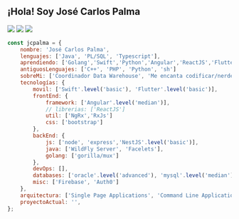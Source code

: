 <h2> 
    ¡Hola! Soy José Carlos Palma
</h2>
<p>
<img src="https://img.shields.io/badge/stable-version-v38.6-orange">
<img src="https://img.shields.io/badge/build%20life-passing-green">
<img src="https://img.shields.io/badge/tests%20life-5%20passed%2C%202%20failed%2C%201%20skipped-red">
</p>

```javascript
const jcpalma = {
    nombre: 'José Carlos Palma',
    lenguajes: ['Java', 'PL/SQL', 'Typescript'],
    aprendiendo: ['Golang','Swift','Python','Angular','ReactJS','Flutter/Dart']
    antiguosLenguajes: ['C++', 'PHP', 'Python', 'sh']
    sobreMi: ['Coordinador Data Warehouse', 'Me encanta codificar/nerdear', 'Desarrollo Web/Aplicaciones', 'Música/Películas'],
    tecnologías: {
        movil: ['Swift'.level('basic'), 'Flutter'.level('basic')],
        frontEnd: {
            framework: ['Angular'.level('median')],
            // librerias: ['ReactJS']
            util: ['NgRx','RxJs']
            css: ['bootstrap']
        },
        backEnd: {
            js: ['node', 'express','NestJS'.level('basic')],
            java: ['WildFly Server', 'Facelets'],
            golang: ['gorilla/mux']
        },
        devOps: [],
        databases: ['oracle'.level('advanced'), 'mysql'.level('median'), 'mongodb'.level('basic')],
        misc: ['Firebase', 'Auth0']
    },
    arquitectura: ['Single Page Applications', 'Command Line Application', 'Desktop Application'],
    proyectoActual: '',
};
```

<!--
**jcpalma/jcpalma** is a ✨ _special_ ✨ repository because its `README.md` (this file) appears on your GitHub profile.

Here are some ideas to get you started:

- 🔭 I’m currently working on ...
- 🌱 I’m currently learning ...
- 👯 I’m looking to collaborate on ...
- 🤔 I’m looking for help with ...
- 💬 Ask me about ...
- 📫 How to reach me: ...
- 😄 Pronouns: ...
- ⚡ Fun fact: ...
-->
